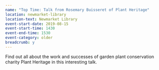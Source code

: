```yaml
---
name: "Top Time: Talk from Rosemary Buisseret of Plant Heritage"
location: newmarket-library
location-text: Newmarket Library
event-start-date: 2019-08-15
event-start-time: 1430
event-end-time: 1530
event-category: older
breadcrumb: y
---
```


Find out all about the work and successes of garden plant conservation charity Plant Heritage in this interesting talk.
